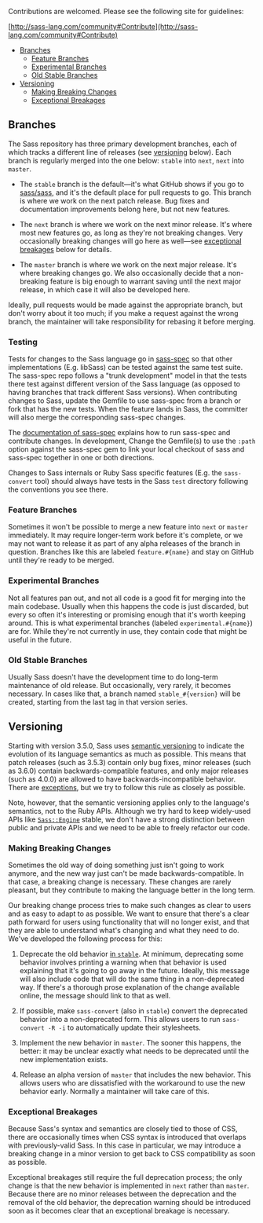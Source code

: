 Contributions are welcomed. Please see the following site for guidelines:

[http://sass-lang.com/community#Contribute](http://sass-lang.com/community#Contribute)

* [Branches](#main-development-branches)
  * [Feature Branches](#feature-branches)
  * [Experimental Branches](#experimental-branches)
  * [Old Stable Branches](#old-stable-branches)
* [Versioning](#versioning)
  * [Making Breaking Changes](#making-breaking-changes)
  * [Exceptional Breakages](#exceptional-breakages)

## Branches

The Sass repository has three primary development branches, each of which tracks
a different line of releases (see [versioning](#versioning) below). Each branch
is regularly merged into the one below: `stable` into `next`, `next` into
`master`.

* The `stable` branch is the default—it's what GitHub shows if you go to
  [sass/sass](https://github.com/sass/sass), and it's the default place for pull
  requests to go. This branch is where we work on the next patch release. Bug
  fixes and documentation improvements belong here, but not new features.

* The `next` branch is where we work on the next minor release. It's where most
  new features go, as long as they're not breaking changes. Very occasionally
  breaking changes will go here as well—see
  [exceptional breakages](#exceptional-breakages) below for details.

* The `master` branch is where we work on the next major release. It's where
  breaking changes go. We also occasionally decide that a non-breaking feature
  is big enough to warrant saving until the next major release, in which case it
  will also be developed here.

Ideally, pull requests would be made against the appropriate
branch, but don't worry about it too much; if you make a request against the
wrong branch, the maintainer will take responsibility for rebasing it before
merging.

### Testing

Tests for changes to the Sass language go in
[sass-spec](https://github.com/sass/sass-spec) so that other
implementations (E.g. libSass) can be tested against the same test
suite. The sass-spec repo follows a "trunk development" model in that
the tests there test against different version of the Sass language (as
opposed to having branches that track different Sass versions). When
contributing changes to Sass, update the Gemfile to use sass-spec from a
branch or fork that has the new tests. When the feature lands in Sass,
the committer will also merge the corresponding sass-spec changes.

The [documentation of
sass-spec](https://github.com/sass/sass-spec/blob/master/README.md)
explains how to run sass-spec and contribute changes. In development,
Change the Gemfile(s) to use the `:path` option against the sass-spec gem
to link your local checkout of sass and sass-spec together in one or
both directions.

Changes to Sass internals or Ruby Sass specific features (E.g.
the `sass-convert` tool) should always have tests in the Sass `test`
directory following the conventions you see there.

### Feature Branches

Sometimes it won't be possible to merge a new feature into `next` or `master`
immediately. It may require longer-term work before it's complete, or we may not
want to release it as part of any alpha releases of the branch in question.
Branches like this are labeled `feature.#{name}` and stay on GitHub until
they're ready to be merged.

### Experimental Branches

Not all features pan out, and not all code is a good fit for merging into the
main codebase. Usually when this happens the code is just discarded, but every
so often it's interesting or promising enough that it's worth keeping around.
This is what experimental branches (labeled `experimental.#{name}`) are for.
While they're not currently in use, they contain code that might be useful in
the future.

### Old Stable Branches

Usually Sass doesn't have the development time to do long-term maintenance of
old release. But occasionally, very rarely, it becomes necessary. In cases like
that, a branch named `stable_#{version}` will be created, starting from the last
tag in that version series.

## Versioning

Starting with version 3.5.0, Sass uses [semantic versioning](http://semver.org/)
to indicate the evolution of its language semantics as much as possible. This
means that patch releases (such as 3.5.3) contain only bug fixes, minor releases
(such as 3.6.0) contain backwards-compatible features, and only major releases
(such as 4.0.0) are allowed to have backwards-incompatible behavior. There are
[exceptions](#exceptional-breakages), but we try to follow this rule as closely
as possible.

Note, however, that the semantic versioning applies only to the language's
semantics, not to the Ruby APIs. Although we try hard to keep widely-used APIs
like [`Sass::Engine`][Sass::Engine] stable, we don't have a strong distinction
between public and private APIs and we need to be able to freely refactor our
code.

[Sass::Engine]: http://sass-lang.com/documentation/Sass/Engine.html

### Making Breaking Changes

Sometimes the old way of doing something just isn't going to work anymore, and
the new way just can't be made backwards-compatible. In that case, a breaking
change is necessary. These changes are rarely pleasant, but they contribute to
making the language better in the long term.

Our breaking change process tries to make such changes as clear to users and as
easy to adapt to as possible. We want to ensure that there's a clear path
forward for users using functionality that will no longer exist, and that they
are able to understand what's changing and what they need to do. We've developed
the following process for this:

1. Deprecate the old behavior [in `stable`](#branches). At minimum, deprecating
   some behavior involves printing a warning when that behavior is used
   explaining that it's going to go away in the future. Ideally, this message
   will also include code that will do the same thing in a non-deprecated way.
   If there's a thorough prose explanation of the change available online, the
   message should link to that as well.

2. If possible, make `sass-convert` (also in `stable`) convert the deprecated
   behavior into a non-deprecated form. This allows users to run `sass-convert
   -R -i` to automatically update their stylesheets.

3. Implement the new behavior in `master`. The sooner this happens, the better:
   it may be unclear exactly what needs to be deprecated until the new
   implementation exists.

4. Release an alpha version of `master` that includes the new behavior. This
   allows users who are dissatisfied with the workaround to use the new
   behavior early. Normally a maintainer will take care of this.

### Exceptional Breakages

Because Sass's syntax and semantics are closely tied to those of CSS, there are
occasionally times when CSS syntax is introduced that overlaps with
previously-valid Sass. In this case in particular, we may introduce a breaking
change in a minor version to get back to CSS compatibility as soon as possible.

Exceptional breakages still require the full deprecation process; the only
change is that the new behavior is implemented in `next` rather than `master`.
Because there are no minor releases between the deprecation and the removal of
the old behavior, the deprecation warning should be introduced soon as it
becomes clear that an exceptional breakage is necessary.
